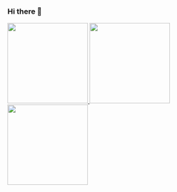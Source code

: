 ### Hi there 👋

<a href="https://github.com/sugidaffection">
    <img height="180" src="https://github-readme-stats.vercel.app/api?username=sugidaffection&show_icons=true&theme=monokai&include_all_commits=true&count_private=true"/>
    <img height="180" src="https://github-readme-streak-stats.herokuapp.com/?user=sugidaffection&theme=monokai&hide_border=true"/>
    <img height="180" src="https://github-readme-stats.vercel.app/api/top-langs/?username=sugidaffection&layout=compact&langs_count=10&theme=monokai"/>
</a>
